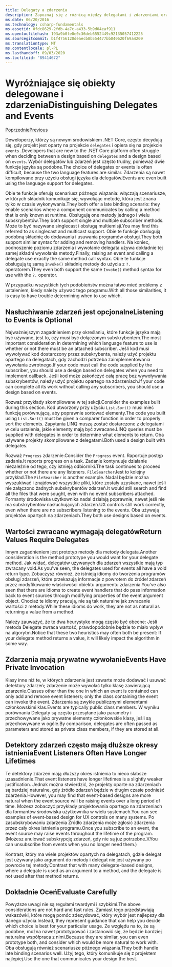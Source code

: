 ```yaml
---
title: Delegaty a zdarzenia
description: Zapoznaj się z różnicą między delegatami i zdarzeniami oraz kiedy korzystać z każdej z tych funkcji platformy .NET Core.
ms.date: 06/20/2016
ms.technology: csharp-fundamentals
ms.assetid: 0fdc8629-2fdb-4a7c-a433-5b9d04eaf911
ms.openlocfilehash: 193a9b0fe0e0c36deb6552449c92135057412225
ms.sourcegitcommit: b1f4756120deaecb8b554477bb040620f69a4209
ms.translationtype: MT
ms.contentlocale: pl-PL
ms.lasthandoff: 09/03/2020
ms.locfileid: "89414672"
---
```

# <a name="distinguishing-delegates-and-events"></a><span data-ttu-id="f026e-103">Wyróżniające się obiekty delegowane i zdarzenia</span><span class="sxs-lookup"><span data-stu-id="f026e-103">Distinguishing Delegates and Events</span></span>

[<span data-ttu-id="f026e-104">Poprzednie</span><span class="sxs-lookup"><span data-stu-id="f026e-104">Previous</span></span>](modern-events.md)

<span data-ttu-id="f026e-105">Deweloperzy, którzy są nowym środowiskiem .NET Core, często decydują się, gdy projekt jest oparty na projekcie `delegates` i opiera się na projekcie `events` .</span><span class="sxs-lookup"><span data-stu-id="f026e-105">Developers that are new to the .NET Core platform often struggle when deciding between a design based on `delegates` and a design based on `events`.</span></span> <span data-ttu-id="f026e-106">Wybór delegatów lub zdarzeń jest często trudny, ponieważ dwie funkcje języka są podobne.</span><span class="sxs-lookup"><span data-stu-id="f026e-106">The choice of delegates or events is often difficult, because the two language features are similar.</span></span> <span data-ttu-id="f026e-107">Zdarzenia są nawet kompilowane przy użyciu obsługi języka dla delegatów.</span><span class="sxs-lookup"><span data-stu-id="f026e-107">Events are even built using the language support for delegates.</span></span>

<span data-ttu-id="f026e-108">Obie te funkcje oferują scenariusz późnego wiązania: włączają scenariusze, w których składnik komunikuje się, wywołując metodę, która jest znana tylko w czasie wykonywania.</span><span class="sxs-lookup"><span data-stu-id="f026e-108">They both offer a late binding scenario: they enable scenarios where a component communicates by calling a method that is only known at runtime.</span></span> <span data-ttu-id="f026e-109">Obsługują one metody jednego i wielu subskrybentów.</span><span class="sxs-lookup"><span data-stu-id="f026e-109">They both support single and multiple subscriber methods.</span></span> <span data-ttu-id="f026e-110">Może to być nazywane singlecast i obsługą multiemisji.</span><span class="sxs-lookup"><span data-stu-id="f026e-110">You may find this referred to as singlecast and multicast support.</span></span> <span data-ttu-id="f026e-111">Obie te funkcje obsługują podobną składnię do dodawania i usuwania programów obsługi.</span><span class="sxs-lookup"><span data-stu-id="f026e-111">They both support similar syntax for adding and removing handlers.</span></span> <span data-ttu-id="f026e-112">Na koniec, podnoszenie poziomu zdarzenia i wywołanie delegata używa dokładnie tej samej składni wywołania metody.</span><span class="sxs-lookup"><span data-stu-id="f026e-112">Finally, raising an event and calling a delegate use exactly the same method call syntax.</span></span> <span data-ttu-id="f026e-113">Obie te funkcje obsługują tę samą `Invoke()` składnię metody do użycia z `?.` operatorem.</span><span class="sxs-lookup"><span data-stu-id="f026e-113">They even both support the same `Invoke()` method syntax for use with the `?.` operator.</span></span>

<span data-ttu-id="f026e-114">W przypadku wszystkich tych podobieństw można łatwo mieć problemy z ustaleniem, kiedy należy używać tego programu.</span><span class="sxs-lookup"><span data-stu-id="f026e-114">With all those similarities, it is easy to have trouble determining when to use which.</span></span>

## <a name="listening-to-events-is-optional"></a><span data-ttu-id="f026e-115">Nasłuchiwanie zdarzeń jest opcjonalne</span><span class="sxs-lookup"><span data-stu-id="f026e-115">Listening to Events is Optional</span></span>

<span data-ttu-id="f026e-116">Najważniejszym zagadnieniem przy określaniu, które funkcje języka mają być używane, jest to, czy musi być dołączonym subskrybentem.</span><span class="sxs-lookup"><span data-stu-id="f026e-116">The most important consideration in determining which language feature to use is whether or not there must be an attached subscriber.</span></span> <span data-ttu-id="f026e-117">Jeśli kod musi wywoływać kod dostarczony przez subskrybenta, należy użyć projektu opartego na delegatach, gdy zachodzi potrzeba zaimplementowania wywołania zwrotnego.</span><span class="sxs-lookup"><span data-stu-id="f026e-117">If your code must call the code supplied by the subscriber, you should use a design based on delegates when you need to implement callback.</span></span> <span data-ttu-id="f026e-118">Jeśli kod może zakończyć całą pracę bez wywoływania subskrybentów, należy użyć projektu opartego na zdarzeniach.</span><span class="sxs-lookup"><span data-stu-id="f026e-118">If your code can complete all its work without calling any subscribers, you should use a design based on events.</span></span>

<span data-ttu-id="f026e-119">Rozważ przykłady skompilowane w tej sekcji.</span><span class="sxs-lookup"><span data-stu-id="f026e-119">Consider the examples built during this section.</span></span> <span data-ttu-id="f026e-120">Kod utworzony przy użyciu `List.Sort()` musi mieć funkcję porównującą, aby poprawnie sortować elementy.</span><span class="sxs-lookup"><span data-stu-id="f026e-120">The code you built using `List.Sort()` must be given a comparer function in order to properly sort the elements.</span></span> <span data-ttu-id="f026e-121">Zapytania LINQ muszą zostać dostarczone z delegatami w celu ustalenia, jakie elementy mają być zwracane.</span><span class="sxs-lookup"><span data-stu-id="f026e-121">LINQ queries must be supplied with delegates in order to determine what elements to return.</span></span> <span data-ttu-id="f026e-122">Oba używane projekty skompilowane z delegatami.</span><span class="sxs-lookup"><span data-stu-id="f026e-122">Both used a design built with delegates.</span></span>

<span data-ttu-id="f026e-123">Rozważ `Progress` zdarzenie.</span><span class="sxs-lookup"><span data-stu-id="f026e-123">Consider the `Progress` event.</span></span> <span data-ttu-id="f026e-124">Raportuje postęp zadania.</span><span class="sxs-lookup"><span data-stu-id="f026e-124">It reports progress on a task.</span></span>
<span data-ttu-id="f026e-125">Zadanie kontynuuje działanie niezależnie od tego, czy istnieją odbiorniki.</span><span class="sxs-lookup"><span data-stu-id="f026e-125">The task continues to proceed whether or not there are any listeners.</span></span>
<span data-ttu-id="f026e-126">`FileSearcher`Jest to kolejny przykład.</span><span class="sxs-lookup"><span data-stu-id="f026e-126">The `FileSearcher` is another example.</span></span> <span data-ttu-id="f026e-127">Nadal będzie można wyszukiwać i znajdować wszystkie pliki, które zostały uzyskane, nawet jeśli nie załączono żadnych subskrybentów zdarzeń.</span><span class="sxs-lookup"><span data-stu-id="f026e-127">It would still search and find all the files that were sought, even with no event subscribers attached.</span></span>
<span data-ttu-id="f026e-128">Formanty środowiska użytkownika nadal działają poprawnie, nawet jeśli nie ma subskrybentów nasłuchujących zdarzeń.</span><span class="sxs-lookup"><span data-stu-id="f026e-128">UX controls still work correctly, even when there are no subscribers listening to the events.</span></span> <span data-ttu-id="f026e-129">Oba używają projektów opartych na zdarzeniach.</span><span class="sxs-lookup"><span data-stu-id="f026e-129">They both use designs based on events.</span></span>

## <a name="return-values-require-delegates"></a><span data-ttu-id="f026e-130">Wartości zwracane wymagają delegatów</span><span class="sxs-lookup"><span data-stu-id="f026e-130">Return Values Require Delegates</span></span>

<span data-ttu-id="f026e-131">Innym zagadnieniem jest prototyp metody dla metody delegata.</span><span class="sxs-lookup"><span data-stu-id="f026e-131">Another consideration is the method prototype you would want for your delegate method.</span></span> <span data-ttu-id="f026e-132">Jak widać, delegatów używanych dla zdarzeń wszystkie mają typ zwracany void.</span><span class="sxs-lookup"><span data-stu-id="f026e-132">As you've seen, the delegates used for events all have a void return type.</span></span> <span data-ttu-id="f026e-133">Zobaczysz również, że istnieją idiomy do tworzenia programów obsługi zdarzeń, które przekazują informacje z powrotem do źródeł zdarzeń przez modyfikowanie właściwości obiektu argumentu zdarzenia.</span><span class="sxs-lookup"><span data-stu-id="f026e-133">You've also seen that there are idioms to create event handlers that do pass information back to event sources through modifying properties of the event argument object.</span></span> <span data-ttu-id="f026e-134">Chociaż te idiomy pracują, nie są tak naturalne jak zwracanie wartości z metody.</span><span class="sxs-lookup"><span data-stu-id="f026e-134">While these idioms do work, they are not as natural as returning a value from a method.</span></span>

<span data-ttu-id="f026e-135">Należy zauważyć, że te dwa heurystyke mogą często być obecne: Jeśli metoda Delegate zwraca wartość, prawdopodobnie będzie to miało wpływ na algorytm.</span><span class="sxs-lookup"><span data-stu-id="f026e-135">Notice that these two heuristics may often both be present: If your delegate method returns a value, it will likely impact the algorithm in some way.</span></span>

## <a name="events-have-private-invocation"></a><span data-ttu-id="f026e-136">Zdarzenia mają prywatne wywołanie</span><span class="sxs-lookup"><span data-stu-id="f026e-136">Events Have Private Invocation</span></span>

<span data-ttu-id="f026e-137">Klasy inne niż te, w których zdarzenie jest zawarte może dodawać i usuwać detektory zdarzeń; zdarzenie może wywołać tylko klasę zawierającą zdarzenie.</span><span class="sxs-lookup"><span data-stu-id="f026e-137">Classes other than the one in which an event is contained can only add and remove event listeners; only the class containing the event can invoke the event.</span></span> <span data-ttu-id="f026e-138">Zdarzenia są zwykle publicznymi elementami członkowskimi klas.</span><span class="sxs-lookup"><span data-stu-id="f026e-138">Events are typically public class members.</span></span>
<span data-ttu-id="f026e-139">W wyniku porównania Delegaty są często przesyłane jako parametry i przechowywane jako prywatne elementy członkowskie klasy, jeśli są przechowywane w ogóle.</span><span class="sxs-lookup"><span data-stu-id="f026e-139">By comparison, delegates are often passed as parameters and stored as private class members, if they are stored at all.</span></span>

## <a name="event-listeners-often-have-longer-lifetimes"></a><span data-ttu-id="f026e-140">Detektory zdarzeń często mają dłuższe okresy istnienia</span><span class="sxs-lookup"><span data-stu-id="f026e-140">Event Listeners Often Have Longer Lifetimes</span></span>

<span data-ttu-id="f026e-141">Te detektory zdarzeń mają dłuższy okres istnienia to nieco słabsze uzasadnienie.</span><span class="sxs-lookup"><span data-stu-id="f026e-141">That event listeners have longer lifetimes is a slightly weaker justification.</span></span> <span data-ttu-id="f026e-142">Jednak można stwierdzić, że projekty oparte na zdarzeniach są bardziej naturalne, gdy źródło zdarzeń będzie w długim czasie podnieść zdarzenia.</span><span class="sxs-lookup"><span data-stu-id="f026e-142">However, you may find that event-based designs are more natural when the event source will be raising events over a long period of time.</span></span> <span data-ttu-id="f026e-143">Możesz zobaczyć przykłady projektowania opartego na zdarzeniach dla formantów środowiska użytkownika w wielu systemach.</span><span class="sxs-lookup"><span data-stu-id="f026e-143">You can see examples of event-based design for UX controls on many systems.</span></span> <span data-ttu-id="f026e-144">Po zasubskrybowaniu zdarzenia Źródło zdarzenia może zgłosić zdarzenia przez cały okres istnienia programu.</span><span class="sxs-lookup"><span data-stu-id="f026e-144">Once you subscribe to an event, the event source may raise events throughout the lifetime of the program.</span></span>
<span data-ttu-id="f026e-145">(Możesz anulować subskrypcję zdarzeń, gdy nie są już potrzebne.)</span><span class="sxs-lookup"><span data-stu-id="f026e-145">(You can unsubscribe from events when you no longer need them.)</span></span>

<span data-ttu-id="f026e-146">Kontrast, który ma wiele projektów opartych na delegatach, gdzie delegat jest używany jako argument do metody i delegat nie jest używany po powrocie tej metody.</span><span class="sxs-lookup"><span data-stu-id="f026e-146">Contrast that with many delegate-based designs, where a delegate is used as an argument to a method, and the delegate is not used after that method returns.</span></span>

## <a name="evaluate-carefully"></a><span data-ttu-id="f026e-147">Dokładnie Oceń</span><span class="sxs-lookup"><span data-stu-id="f026e-147">Evaluate Carefully</span></span>

<span data-ttu-id="f026e-148">Powyższe uwagi nie są regułami twardymi i szybkimi.</span><span class="sxs-lookup"><span data-stu-id="f026e-148">The above considerations are not hard and fast rules.</span></span> <span data-ttu-id="f026e-149">Zamiast tego przedstawiają wskazówki, które mogą pomóc zdecydować, który wybór jest najlepszy dla danego użycia.</span><span class="sxs-lookup"><span data-stu-id="f026e-149">Instead, they represent guidance that can help you decide which choice is best for your particular usage.</span></span> <span data-ttu-id="f026e-150">Ze względu na to, że są podobne, można nawet prototypować i zastanowić się, że będzie bardziej naturalna współpraca z nimi.</span><span class="sxs-lookup"><span data-stu-id="f026e-150">Because they are similar, you can even prototype both, and consider which would be more natural to work with.</span></span> <span data-ttu-id="f026e-151">Oba obsługują również scenariusze późnego wiązania.</span><span class="sxs-lookup"><span data-stu-id="f026e-151">They both handle late binding scenarios well.</span></span> <span data-ttu-id="f026e-152">Użyj tego, który komunikuje się z projektem najlepiej.</span><span class="sxs-lookup"><span data-stu-id="f026e-152">Use the one that communicates your design the best.</span></span>
